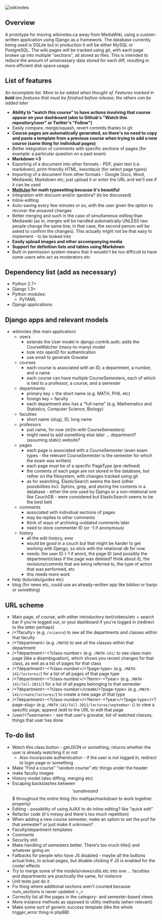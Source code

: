 ![wikinotes](http://www.wikinotes.ca/logo_new.png)

Overview
--------

A prototype for moving wikinotes.ca away from MediaWiki, using a custom-written application using Django as a framework. The database currently being used is SQLite but in production it will be either MySQL or PostgreSQL. The wiki pages will be tracked using git, with each page broken up into multiple "sections", all stored as files. This is intended to reduce the amount of unnecessary data stored for each diff, resulting in more efficient disk space usage.

List of features
----------------

_An incomplete list. More to be added when thought of. Features marked in **bold** are features that must be finished before release; the others can be added later_

*	**Ability to "watch this course" to have actions involving that course appear on your dashboard (akin to Github's "Watch this repository/user" or Twitter's "Follow")**
*	Easily compare, merge/squash, revert commits thanks to git
*	**Course pages are automatically generated, so there's no need to copy and paste a template from a previous course when trying to add a new course (same thing for individual pages)**
*	Better integration of comments with specific sections of pages (for example: a particular question on a past exam)
*	**Markdown <3**
*	Exporting of a document into other formats - PDF, plain text (i.e. markdown), print-friendly HTML, kwordquiz (for select page types)
*	Importing of a document from other formats - Google Docs, Word, Mediawiki, Markdown etc; just upload it or enter the URL and we'll see if it can be used
*	**[MathJax](http://www.mathjax.org) for math typesetting because it's beautiful**
*	Integration with docuum and/or qandora? (to be discussed)
*	Inline-editing
*	Auto-saving every few minutes or so, with the user given the option to recover the unsaved changes
*	Better merging and such in the case of simultaneous editing than Mediawiki (as in, merges will be handled automatically UNLESS two people change the same line; in that case, the second person will be asked to confirm the changes). This actually might not be that easy to implement - to be looked into
*	**Easily upload images and other accompanying media**
*	**Support for definition lists and tables using Markdown**
*	Built-in permission system means that it wouldn't be too difficult to have some users who act as moderators etc

Dependency list (add as necessary)
------------------------

* Python 2.7+
* Django 1.3+
* Python modules:
    * PyYAML
* Django applications:

Django apps and relevant models
------------------------

*	wikinotes (the main application)
	*	users
		*	extends the User model in django.contrib.auth; adds the CourseWatcher (many-to-many) model
		*	look into openID for authentication
		*	use email to generate Gravatar
	*	courses
		*	each course is associated with an ID, a department, a number, and a name
		*	each course can have multiple CourseSemesters, each of which is tied to a professor, a course, and a semester
	*	departments
		*	primary key = the short name (e.g. MATH, PHIL etc)
		*	foreign key = faculty
		*	each department also has a "full name" (e.g. Mathematics and Statistics, Computer Science, Biology)
	*	faculties
		*	short name (slug), ID, long name
	*	professors
		*	just name, for now (m2m with CourseSemesters)
		*	might need to add something else later ... department? (assuming static) website?
	*	pages
		*	each page is associated with a CourseSemester (even exam types - the relevant CourseSemester is the semester for which the exam was written)
		*	each page must be of a specific PageType (pre-defined)
		*	the contents of each page are not stored in the database, but rather on the filesystem, with changes tracked using git
		*	as for searching, ElasticSearch seems the best (other possibilities incl. Sphinx, grep, and storing the contents in a database - either the one used by Django or a non-relational one like CouchDB - were considered but ElasticSearch seems to be the best bet)
	*	comments
		*	associated with individual sections of pages
		*	may be replies to other comments
		*	think of ways of archiving outdated comments later
		*	need to store commenter ID (or -1 if anonymous)
	*	history
		*	all the edit history, ever
		*	would be good in a couch but that might be harder to get working with Django, so stick with the relational db for now
		*	needs: the user ID (-1 if anon), the page ID (and possibly the department/class if the page was deleted? think about it), the revisions/commits that are being referred to, the type of action that was performed, etc
		*	this needs more work
*	help (tutorials/guides etc)
*	blog (for news etc, could use an already-written app like biblion or banjo or something)

URL scheme
----------

*	Main page, of course, with either introductory text/videos/etc + search bar if you're logged out, or your dashboard if you're logged in (redirect to the latter perhaps)
*	/<?faculty> (e.g. `/science`) to see all the departments and classes within that faculty
*	/<?department> (e.g. `/MATH`) to see all the classes within that department
*	/<?department>-<?class-number> (e.g. `/MATH-141/` to see class main page (like a disambiguation), which shows you recent changes for that class, as well as a list of pages for that class
*	/<?department>-<?class-number>/<?page-type> (e.g. `/MATH-141/lectures/`) for a list of all pages of that page type
*	/<?department>-<?class-number>/<?term>-<?year> (e.g. `/MATH-141/fall-2011/`) for a list of all pages belonging to that semester
*	/<?department>-<?class-number>/create/<?page-type> (e.g. `/MATH-141/create/lectures/`) to create a new page of that type
*	/<?department>-<?class-number>/<?term>-<?year>/<?page-type>/<?page-slug> (e.g. `/MATH-141/fall-2011/lectures/september-1`) to view a specific page; append /edit to the URL to edit that page
*	/user/<?username> - see that user's gravatar, list of watched classes, things that user has done

To-do list
----------

*	Watch this class button - getJSON or something, returns whether the user is already watching it or not
	*	Also incorporate authentication - if the user is not logged in, redirect to login page or something
*	Make "Find a course" "random course" etc things under the header
*	make faculty images
*	History model (also diffing, merging etc)
*	Escaping backslashes between $$'s on a line and $$$ throughout the entire thing (for mathjax/markdown to work together properly)
*	Editing - possibility of using AJAX to do inline editing? like "quick edit"
*	Refactor code (it's messy and there's too much repetition)
*	When adding a new course semester, make an option to set the prof for that semester? or just make it unknown?
*	Faculty/department templates
*	Comments
*	Security shit
*	Make handling of semesters better. There's too much title() and whatever going on
*	Fallbacks for people who have JS disabled - maybe all the buttons actual links, to actual pages, but disable clicking if JS is enabled for the cooler effects
*	Try to merge some of the models/views/utils etc into one ... faculties and departments are practically the same, for instance
*	Unit tests just do it
*	Fix thing where additional sections aren't counted because num_sections is never updated >_>
*	Correctly list all the pages in the category- and semester-based views
*	More instance methods as opposed to utility methods (when relevant)
*	Make some sort of generic success template (like the whole trigger_error thing in phpBB)
